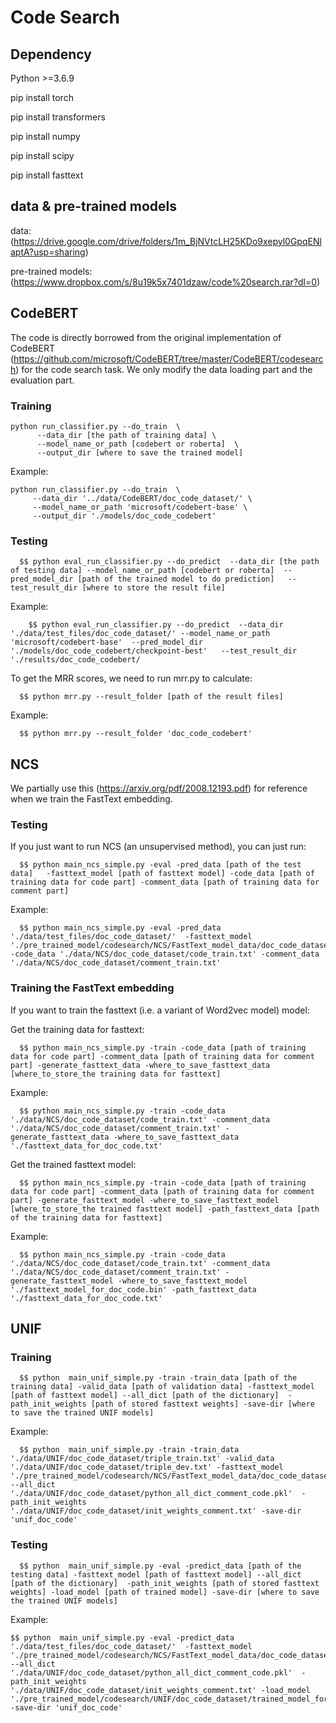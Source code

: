 # Code Search

## Dependency

Python >=3.6.9

pip install torch

pip install transformers

pip install numpy

pip install scipy

pip install fasttext

## data & pre-trained models

data: (https://drive.google.com/drive/folders/1m_BjNVtcLH25KDo9xepyl0GpqENlaptA?usp=sharing)

pre-trained models: (https://www.dropbox.com/s/8u19k5x7401dzaw/code%20search.rar?dl=0)

## CodeBERT
The code is directly borrowed from the original implementation of CodeBERT (https://github.com/microsoft/CodeBERT/tree/master/CodeBERT/codesearch) for the code search task.
We only modify the data loading part and the evaluation part.

### Training
```
python run_classifier.py --do_train  \
      --data_dir [the path of training data] \
      --model_name_or_path [codebert or roberta]  \
      --output_dir [where to save the trained model] 
```

 Example:
 ```
python run_classifier.py --do_train  \
      --data_dir '../data/CodeBERT/doc_code_dataset/' \
      --model_name_or_path 'microsoft/codebert-base' \
      --output_dir './models/doc_code_codebert'
 ```

### Testing
      $$ python eval_run_classifier.py --do_predict  --data_dir [the path of testing data] --model_name_or_path [codebert or roberta]  --pred_model_dir [path of the trained model to do prediction]   --test_result_dir [where to store the result file]

Example: 

        $$ python eval_run_classifier.py --do_predict  --data_dir  './data/test_files/doc_code_dataset/' --model_name_or_path 'microsoft/codebert-base'  --pred_model_dir './models/doc_code_codebert/checkpoint-best'   --test_result_dir './results/doc_code_codebert/

To get the MRR scores, we need to run mrr.py to calculate:
          
      $$ python mrr.py --result_folder [path of the result files]
  Example:
  
      $$ python mrr.py --result_folder 'doc_code_codebert'     

## NCS
We partially use this (https://arxiv.org/pdf/2008.12193.pdf) for reference when we train the FastText embedding.
### Testing
If you just want to run NCS (an unsupervised method), you can just run:
 
      $$ python main_ncs_simple.py -eval -pred_data [path of the test data]   -fasttext_model [path of fasttext model] -code_data [path of training data for code part] -comment_data [path of training data for comment part]
      
 Example:
 
      $$ python main_ncs_simple.py -eval -pred_data  './data/test_files/doc_code_dataset/'  -fasttext_model './pre_trained_model/codesearch/NCS/FastText_model_data/doc_code_dataset/train_comment_code_train_no_process.bin'  -code_data './data/NCS/doc_code_dataset/code_train.txt' -comment_data './data/NCS/doc_code_dataset/comment_train.txt'
      
### Training the FastText embedding
If you want to train the fasttext (i.e. a variant of Word2vec model) model:

Get the training data for fasttext:

      $$ python main_ncs_simple.py -train -code_data [path of training data for code part] -comment_data [path of training data for comment part] -generate_fasttext_data -where_to_save_fasttext_data [where_to_store_the training data for fasttext]

Example:

      $$ python main_ncs_simple.py -train -code_data './data/NCS/doc_code_dataset/code_train.txt' -comment_data './data/NCS/doc_code_dataset/comment_train.txt' -generate_fasttext_data -where_to_save_fasttext_data './fasttext_data_for_doc_code.txt'

Get the trained fasttext model:


      $$ python main_ncs_simple.py -train -code_data [path of training data for code part] -comment_data [path of training data for comment part] -generate_fasttext_model -where_to_save_fasttext_model [where_to_store_the trained fasttext model] -path_fasttext_data [path of the training data for fasttext] 
      
  Example:
      

      $$ python main_ncs_simple.py -train -code_data './data/NCS/doc_code_dataset/code_train.txt' -comment_data './data/NCS/doc_code_dataset/comment_train.txt' -generate_fasttext_model -where_to_save_fasttext_model './fasttext_model_for_doc_code.bin' -path_fasttext_data './fasttext_data_for_doc_code.txt'
      
## UNIF

### Training

      $$ python  main_unif_simple.py -train -train_data [path of the training data] -valid_data [path of validation data] -fasttext_model [path of fasttext model] --all_dict [path of the dictionary]  -path_init_weights [path of stored fasttext weights] -save-dir [where to save the trained UNIF models]

Example:

      $$ python  main_unif_simple.py -train -train_data './data/UNIF/doc_code_dataset/triple_train.txt' -valid_data './data/UNIF/doc_code_dataset/triple_dev.txt' -fasttext_model './pre_trained_model/codesearch/NCS/FastText_model_data/doc_code_dataset/train_comment_code_train_no_process.bin' --all_dict './data/UNIF/doc_code_dataset/python_all_dict_comment_code.pkl'  -path_init_weights './data/UNIF/doc_code_dataset/init_weights_comment.txt' -save-dir 'unif_doc_code'
      
### Testing

      $$ python  main_unif_simple.py -eval -predict_data [path of the testing data] -fasttext_model [path of fasttext model] --all_dict [path of the dictionary]  -path_init_weights [path of stored fasttext weights] -load_model [path of trained model] -save-dir [where to save the trained UNIF models]
      
   Example:
   
    $$ python  main_unif_simple.py -eval -predict_data './data/test_files/doc_code_dataset/'  -fasttext_model './pre_trained_model/codesearch/NCS/FastText_model_data/doc_code_dataset/train_comment_code_train_no_process.bin'  --all_dict './data/UNIF/doc_code_dataset/python_all_dict_comment_code.pkl'  -path_init_weights './data/UNIF/doc_code_dataset/init_weights_comment.txt' -load_model './pre_trained_model/codesearch/UNIF/doc_code_dataset/trained_model_for_doc_code.pt' -save-dir 'unif_doc_code'
   
